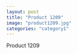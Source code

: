 ```yaml
---
layout: post
title: "Product 1209"
image: "product1209.jpg"
categories: "category1"
---
```

Product 1209

